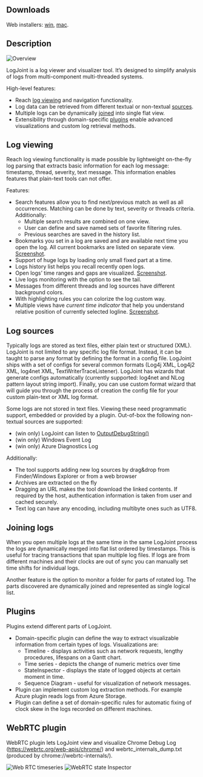 ## Downloads
Web installers: [win](https://publogjoint.blob.core.windows.net/updates/logjoint.web.installer.exe), [mac](https://publogjoint.blob.core.windows.net/updates/logjoint-web-installer.dmg).

## Description
![Overview](https://github.com/sergey-su/logjoint/blob/master/doc/overview.png)

LogJoint is a log viewer and visualizer tool. It’s designed to simplify analysis of logs from multi-component multi-threaded systems.

High-level features:
- Reach [log viewing](#log-viewing) and navigation functionality.
- Log data can be retrieved from different textual or non-textual [sources](#log-sources).
- Multiple logs can be dynamically [joined](#joining-logs) into single flat view.
- Extensibility through domain-specific [plugins](#plugins) enable advanced visualizations and custom log retrieval methods.

## Log viewing
Reach log viewing functionality is made possible by lightweight on-the-fly log parsing that extracts basic information for each log message: timestamp, thread, severity, text message. This information enables features that plain-text tools can not offer.

Features:
- Search features allow you to find next/previous match as well as all occurrences. Matching can be done by text, severity or threads criteria. Additionally:
  - Multiple search results are combined on one view.
  - User can define and save named sets of favorite filtering rules.
  - Previous searches are saved in the history list.
- Bookmarks you set in a log are saved and are available next time you open the log. All current bookmarks are listed on separate view. [Screenshot](https://github.com/sergey-su/logjoint/blob/master/doc/bookmarks.png?raw=true).
- Support of huge logs by loading only small fixed part at a time.
- Logs history list helps you recall recently open logs.
- Open logs’ time ranges and gaps are visualized. [Screenshot](https://github.com/sergey-su/logjoint/blob/master/doc/main_timeline.png?raw=true).
- Live logs monitoring with the option to see the tail.
- Messages from different threads and log sources have different background colors.
- With highlighting rules you can colorize the log custom way.
- Multiple views have *current time indicator* that help you understand relative position of currently selected logline. [Screenshot](https://github.com/sergey-su/logjoint/blob/master/doc/time_indicator.png?raw=true).

## Log sources
Typically logs are stored as text files, either plain text or structured (XML). LogJoint is not limited to any specific log file format. Instead, it can be taught to parse any format by defining the format in a config file. LogJoint ships with a set of configs for several common formats (Log4j XML, Log4j2 XML, log4net XML, TextWriterTraceListener). LogJoint has wizards that generate configs automatically (currently supported: log4net and NLog pattern layout string import). Finally, you can use custom format wizard that will guide you through the process of creation the config file for your custom plain-text or XML log format.

Some logs are not stored in text files. Viewing these need programmatic support, embedded or provided by a plugin. Out-of-box the following non-textual sources are supported:
- (win only) LogJoint can listen to [OutputDebugString()](https://msdn.microsoft.com/en-us/library/windows/desktop/aa363362(v=vs.85).aspx)
- (win only) Windows Event Log
- (win only) Azure Diagnostics Log

Additionally:
- The tool supports adding new log sources by drag&drop from Finder/Windows Explorer or from a web browser
- Archives are extracted on the fly
- Dragging an URL makes the tool download the linked contents. If required by the host, authentication information is taken from user and cached securely.
- Text log can have any encoding, including multibyte ones such as UTF8.

## Joining logs
When you open multiple logs at the same time in the same LogJoint process the logs are dynamically merged into flat list ordered by timestamps. This is useful for tracing transactions that span multiple log files. If logs are from different machines and their clocks are out of sync you can manually set time shifts for individual logs.

Another feature is the option to monitor a folder for parts of rotated log. The parts discovered are dynamically joined and represented as single logical list.

## Plugins
Plugins extend different parts of LogJoint.
- Domain-specific plugin can define the way to extract visualizable information from certain types of logs. Visualizations are:
  - Timeline - displays activities such as network requests, lengthy procedures, lifespans on a Gantt chart.
  - Time series - depicts the change of numeric metrics over time
  - StateInspector - displays the state of logged objects at certain moment in time.
  - Sequence Diagram - useful for visualization of network messages.
- Plugin can implement custom log extraction methods. For example Azure plugin reads logs from Azure Storage.
- Plugin can define a set of domain-specific rules for automatic fixing of clock skew in the logs recorded on different machines.

## WebRTC plugin
WebRTC plugin lets LogJoint view and visualize Chrome Debug Log (https://webrtc.org/web-apis/chrome/) and webrtc_internals_dump.txt (produced by chrome://webrtc-internals/).

![Web RTC timeseries](https://github.com/sergey-su/logjoint/blob/master/doc/timeseries.png)
![WebRTC state Inspector](https://github.com/sergey-su/logjoint/blob/master/doc/state_inspector.png)